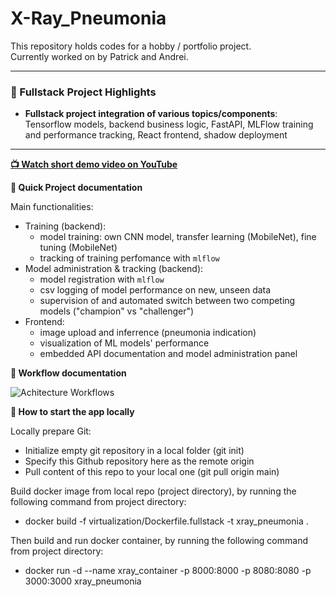 # X-Ray_Pneumonia

This repository holds codes for a hobby / portfolio project.  
Currently worked on by Patrick and Andrei.

---

### 🧠 Fullstack Project Highlights

- **Fullstack project integration of various topics/components**: Tensorflow models, backend business logic, FastAPI, MLFlow training and performance tracking, React frontend, shadow deployment

--- 



<p align="left">
  <strong><a href="https://youtu.be/aaeOJk1loig">📺 Watch short demo video on YouTube</a></strong>
</p>



<p align="left">
  <strong>🚀 Quick Project documentation</strong>  
</p>

Main functionalities:
  - Training (backend):
    - model training: own CNN model, transfer learning (MobileNet), fine tuning (MobileNet)
    - tracking of training perfomance with `mlflow`
  - Model administration & tracking (backend):
    - model registration with `mlflow`
    - csv logging of model performance on new, unseen data
    - supervision of and automated switch between two competing models ("champion" vs "challenger")
  - Frontend:
    - image upload and inferrence (pneumonia indication)
    - visualization of ML models' performance
    - embedded API documentation and model administration panel



<p align="left">
  <strong> 🤖 Workflow documentation</strong>  
</p>

![Achitecture   Workflows](https://github.com/user-attachments/assets/39e11f47-337b-4149-84dc-6315e4279f73)



<p align="left">
  <strong>🚀 How to start the app locally </strong>  
</p>

Locally prepare Git:
   - Initialize empty git repository in a local folder (git init)
   - Specify this Github repository here as the remote origin
   - Pull content of this repo to your local one (git pull origin main)

Build docker image from local repo (project directory), by running the following command from project directory:
   - docker build -f virtualization/Dockerfile.fullstack -t xray_pneumonia .


Then build and run docker container, by running the following command from project directory:
   - docker run -d --name xray_container -p 8000:8000 -p 8080:8080 -p 3000:3000 xray_pneumonia


